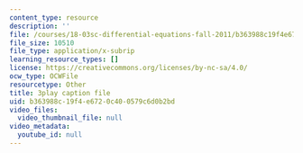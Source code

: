 ```yaml
---
content_type: resource
description: ''
file: /courses/18-03sc-differential-equations-fall-2011/b363988c19f4e6720c400579c6d0b2bd_4gJLEYc3p5w.srt
file_size: 10510
file_type: application/x-subrip
learning_resource_types: []
license: https://creativecommons.org/licenses/by-nc-sa/4.0/
ocw_type: OCWFile
resourcetype: Other
title: 3play caption file
uid: b363988c-19f4-e672-0c40-0579c6d0b2bd
video_files:
  video_thumbnail_file: null
video_metadata:
  youtube_id: null
---
```

